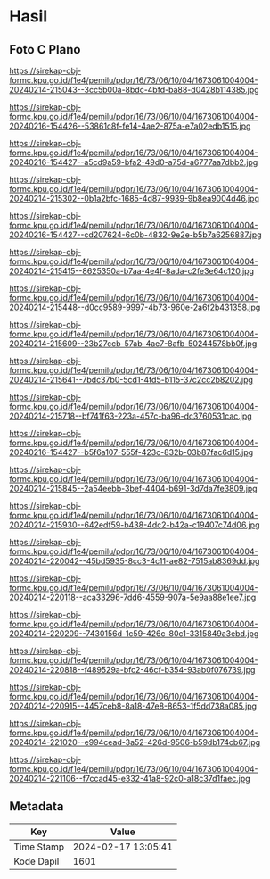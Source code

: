 # Hasil

## Foto C Plano

https://sirekap-obj-formc.kpu.go.id/f1e4/pemilu/pdpr/16/73/06/10/04/1673061004004-20240214-215043--3cc5b00a-8bdc-4bfd-ba88-d0428b114385.jpg

https://sirekap-obj-formc.kpu.go.id/f1e4/pemilu/pdpr/16/73/06/10/04/1673061004004-20240216-154426--53861c8f-fe14-4ae2-875a-e7a02edb1515.jpg

https://sirekap-obj-formc.kpu.go.id/f1e4/pemilu/pdpr/16/73/06/10/04/1673061004004-20240216-154427--a5cd9a59-bfa2-49d0-a75d-a6777aa7dbb2.jpg

https://sirekap-obj-formc.kpu.go.id/f1e4/pemilu/pdpr/16/73/06/10/04/1673061004004-20240214-215302--0b1a2bfc-1685-4d87-9939-9b8ea9004d46.jpg

https://sirekap-obj-formc.kpu.go.id/f1e4/pemilu/pdpr/16/73/06/10/04/1673061004004-20240216-154427--cd207624-6c0b-4832-9e2e-b5b7a6256887.jpg

https://sirekap-obj-formc.kpu.go.id/f1e4/pemilu/pdpr/16/73/06/10/04/1673061004004-20240214-215415--8625350a-b7aa-4e4f-8ada-c2fe3e64c120.jpg

https://sirekap-obj-formc.kpu.go.id/f1e4/pemilu/pdpr/16/73/06/10/04/1673061004004-20240214-215448--d0cc9589-9997-4b73-960e-2a6f2b431358.jpg

https://sirekap-obj-formc.kpu.go.id/f1e4/pemilu/pdpr/16/73/06/10/04/1673061004004-20240214-215609--23b27ccb-57ab-4ae7-8afb-50244578bb0f.jpg

https://sirekap-obj-formc.kpu.go.id/f1e4/pemilu/pdpr/16/73/06/10/04/1673061004004-20240214-215641--7bdc37b0-5cd1-4fd5-b115-37c2cc2b8202.jpg

https://sirekap-obj-formc.kpu.go.id/f1e4/pemilu/pdpr/16/73/06/10/04/1673061004004-20240214-215718--bf741f63-223a-457c-ba96-dc3760531cac.jpg

https://sirekap-obj-formc.kpu.go.id/f1e4/pemilu/pdpr/16/73/06/10/04/1673061004004-20240216-154427--b5f6a107-555f-423c-832b-03b87fac6d15.jpg

https://sirekap-obj-formc.kpu.go.id/f1e4/pemilu/pdpr/16/73/06/10/04/1673061004004-20240214-215845--2a54eebb-3bef-4404-b691-3d7da7fe3809.jpg

https://sirekap-obj-formc.kpu.go.id/f1e4/pemilu/pdpr/16/73/06/10/04/1673061004004-20240214-215930--642edf59-b438-4dc2-b42a-c19407c74d06.jpg

https://sirekap-obj-formc.kpu.go.id/f1e4/pemilu/pdpr/16/73/06/10/04/1673061004004-20240214-220042--45bd5935-8cc3-4c11-ae82-7515ab8369dd.jpg

https://sirekap-obj-formc.kpu.go.id/f1e4/pemilu/pdpr/16/73/06/10/04/1673061004004-20240214-220118--aca33296-7dd6-4559-907a-5e9aa88e1ee7.jpg

https://sirekap-obj-formc.kpu.go.id/f1e4/pemilu/pdpr/16/73/06/10/04/1673061004004-20240214-220209--7430156d-1c59-426c-80c1-3315849a3ebd.jpg

https://sirekap-obj-formc.kpu.go.id/f1e4/pemilu/pdpr/16/73/06/10/04/1673061004004-20240214-220818--f489529a-bfc2-46cf-b354-93ab0f076739.jpg

https://sirekap-obj-formc.kpu.go.id/f1e4/pemilu/pdpr/16/73/06/10/04/1673061004004-20240214-220915--4457ceb8-8a18-47e8-8653-1f5dd738a085.jpg

https://sirekap-obj-formc.kpu.go.id/f1e4/pemilu/pdpr/16/73/06/10/04/1673061004004-20240214-221020--e994cead-3a52-426d-9506-b59db174cb67.jpg

https://sirekap-obj-formc.kpu.go.id/f1e4/pemilu/pdpr/16/73/06/10/04/1673061004004-20240214-221106--f7ccad45-e332-41a8-92c0-a18c37d1faec.jpg


## Metadata

| Key        | Value               |
| ---------- | ------------------- |
| Time Stamp | 2024-02-17 13:05:41 |
| Kode Dapil | 1601                |



